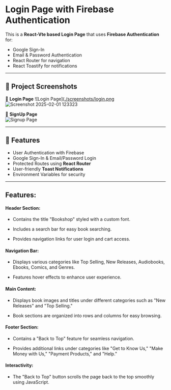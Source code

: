 # Login Page with Firebase Authentication
This is a **React-Vte based Login Page** that uses **Firebase Authentication** for:  
- Google Sign-In  
- Email & Password Authentication  
- React Router for navigation  
- React Toastify for notifications
  
---

## 📸 Project Screenshots  

🔑 **Login Page** 
![Login Page]([./screenshots/login.png](https://github.com/user-attachments/assets/faed5ebb-f891-446b-92d1-b4dd44b01c74])  
![Screenshot 2025-02-01 123323](https://github.com/user-attachments/assets/d12f72bf-f2e2-4e63-babd-021cbaf9ccb2)

🔑 **SignUp Page**  
![Signup Page]([./screenshots/signup.png](https://github.com/user-attachments/assets/0ab1f8b5-dc2a-4106-a789-0ad672e6bd10))  

---

## 🚀 Features  
- User Authentication with Firebase  
- Google Sign-In & Email/Password Login  
- Protected Routes using **React Router**  
- User-friendly **Toast Notifications**  
- Environment Variables for security  

---
## Features:

#### Header Section:

- Contains the title "Bookshop" styled with a custom font.

- Includes a search bar for easy book searching.

- Provides navigation links for user login and cart access.

#### Navigation Bar:

- Displays various categories like Top Selling, New Releases, Audiobooks, Ebooks, Comics, and Genres.

- Features hover effects to enhance user experience.

#### Main Content:

- Displays book images and titles under different categories such as "New Releases" and "Top Selling."

- Book sections are organized into rows and columns for easy browsing.

#### Footer Section:

- Contains a "Back to Top" feature for seamless navigation.

- Provides additional links under categories like "Get to Know Us," "Make Money with Us," "Payment Products," and "Help."

#### Interactivity:

- The "Back to Top" button scrolls the page back to the top smoothly using JavaScript.
